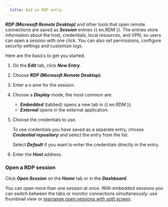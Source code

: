 ```yaml
---
  title: Add an RDP entry
---
```

***RDP (Microsoft Remote Desktop)*** and other tools that open remote connections are saved as ***Session*** entries {{ en.RDM }}. The entries store information about the host, credentials, local resources, and VPN, so users can open a session with one click. You can also set permissions, configure security settings and customize logs.  

Here are the basics to get you started.  

1. On the ***Edit*** tab, click ***New Entry***.
1. Choose ***RDP (Microsoft Remote Desktop)***.
1. Enter a n ame for the session.
1. Choose a ***Display*** mode, the most common are:
    * ***Embedded*** (tabbed) opens a new tab in {{ en.RDM }}.
    * ***External*** opens in the external application.
1. Choose the credentials to use.  

    To use credentials you have saved as a separate entry, choose ***Credential repository*** and select the entry from the list.  

    Select ***Default*** if you want to enter the credentials directly in the entry.  

6. Enter the ***Host*** address.
### Open a RDP session
Click ***Open Session*** on the ***Home*** tab or in the ***Dashboard***.  

You can open more than one session at once. With embedded sessions you can switch between the tabs or monitor connections simultaneously: use thumbnail view or [rearrange open sessions with split screen](/rdm/windows/user-interface/content-area/embedded-sessions/).
